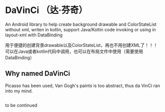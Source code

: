 # DaVinCi （达·芬奇）
An Android library to help create background drawable and ColorStateList without xml, writen in kotlin, support Java/Koltin code invoking or using in layout-xml with DataBinding

用于便捷的创建背景drawable以及ColorStateList，再也不用创建XML了！！！可以在Java或者kotlin代码中调用，也可以在布局文件中使用（需要使用DataBinding）

## Why named DaVinCi
Picasso has been used, Van Gogh's paints is too abstract, thus da VinCi ran into my mind.

##

to be continued
